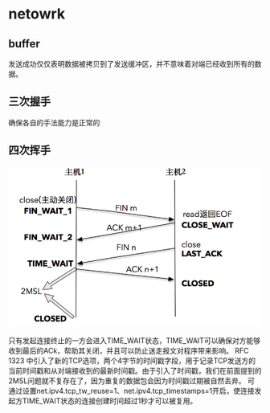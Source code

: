 # netowrk

## buffer

发送成功仅仅表明数据被拷贝到了发送缓冲区，并不意味着对端已经收到所有的数据。

## 三次握手

确保各自的手法能力是正常的

## 四次挥手

![img.png](img.png)

只有发起连接终止的一方会进入TIME_WAIT状态，TIME_WAIT可以确保对方能够收到最后的ACk，帮助其关闭，并且可以防止迷走报文对程序带来影响。
RFC 1323 中引入了新的TCP选项，两个4字节的时间戳字段，用于记录TCP发送方的当前时间戳和从对端接收到的最新时间戳。由于引入了时间戳，我们在前面提到的2MSL问题就不复存在了，因为重复的数据包会因为时间戳过期被自然丢弃。
可通过设置net.ipv4.tcp_tw_reuse=1、net.ipv4.tcp_timestamps=1开启，使连接发起方TIME_WAIT状态的连接创建时间超过1秒才可以被复用。